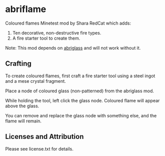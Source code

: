 abriflame
=========

Coloured flames Minetest mod by Shara RedCat which adds:

1. Ten decorative, non-destructive fire types.
2. A fire starter tool to create them.

Note: This mod depends on [abriglass](https://github.com/mt-mods/abriglass) and will not work without it.


Crafting
---------

To create coloured flames, first craft a fire starter tool using a steel ingot and a mese crystal fragment.

Place a node of coloured glass (non-patterned) from the abriglass mod.

While holding the tool, left click the glass node. Coloured flame will appear above the glass. 

You can remove and replace the glass node with something else, and the flame will remain.


Licenses and Attribution 
-----------------------

Please see license.txt for details.